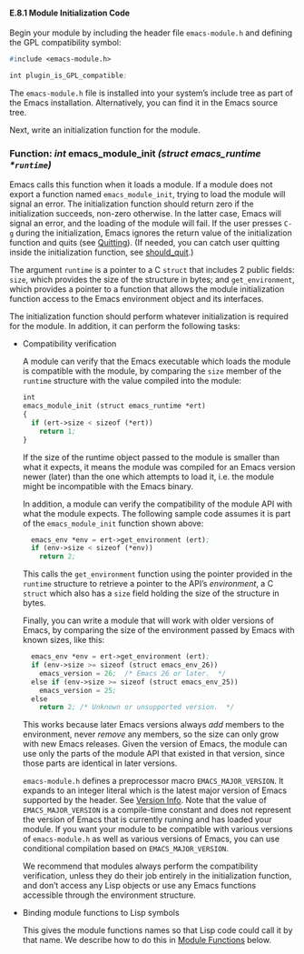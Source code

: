 

#### E.8.1 Module Initialization Code

Begin your module by including the header file `emacs-module.h` and defining the GPL compatibility symbol:

```lisp
#include <emacs-module.h>

int plugin_is_GPL_compatible;
```

The `emacs-module.h` file is installed into your system’s include tree as part of the Emacs installation. Alternatively, you can find it in the Emacs source tree.

Next, write an initialization function for the module.

### Function: *int* **emacs\_module\_init** *(struct emacs\_runtime \*`runtime`)*

Emacs calls this function when it loads a module. If a module does not export a function named `emacs_module_init`, trying to load the module will signal an error. The initialization function should return zero if the initialization succeeds, non-zero otherwise. In the latter case, Emacs will signal an error, and the loading of the module will fail. If the user presses `C-g` during the initialization, Emacs ignores the return value of the initialization function and quits (see [Quitting](Quitting.html)). (If needed, you can catch user quitting inside the initialization function, see [should\_quit](Module-Misc.html#should_005fquit).)

The argument `runtime` is a pointer to a C `struct` that includes 2 public fields: `size`, which provides the size of the structure in bytes; and `get_environment`, which provides a pointer to a function that allows the module initialization function access to the Emacs environment object and its interfaces.

The initialization function should perform whatever initialization is required for the module. In addition, it can perform the following tasks:

*   Compatibility verification

    A module can verify that the Emacs executable which loads the module is compatible with the module, by comparing the `size` member of the `runtime` structure with the value compiled into the module:

    ```lisp
    int
    emacs_module_init (struct emacs_runtime *ert)
    {
      if (ert->size < sizeof (*ert))
        return 1;
    }
    ```

    If the size of the runtime object passed to the module is smaller than what it expects, it means the module was compiled for an Emacs version newer (later) than the one which attempts to load it, i.e. the module might be incompatible with the Emacs binary.

    In addition, a module can verify the compatibility of the module API with what the module expects. The following sample code assumes it is part of the `emacs_module_init` function shown above:

    ```lisp
      emacs_env *env = ert->get_environment (ert);
      if (env->size < sizeof (*env))
        return 2;
    ```

    This calls the `get_environment` function using the pointer provided in the `runtime` structure to retrieve a pointer to the API’s *environment*, a C `struct` which also has a `size` field holding the size of the structure in bytes.

    Finally, you can write a module that will work with older versions of Emacs, by comparing the size of the environment passed by Emacs with known sizes, like this:

    ```lisp
      emacs_env *env = ert->get_environment (ert);
      if (env->size >= sizeof (struct emacs_env_26))
        emacs_version = 26;  /* Emacs 26 or later.  */
      else if (env->size >= sizeof (struct emacs_env_25))
        emacs_version = 25;
      else
        return 2; /* Unknown or unsupported version.  */
    ```

    This works because later Emacs versions always *add* members to the environment, never *remove* any members, so the size can only grow with new Emacs releases. Given the version of Emacs, the module can use only the parts of the module API that existed in that version, since those parts are identical in later versions.

    `emacs-module.h` defines a preprocessor macro `EMACS_MAJOR_VERSION`. It expands to an integer literal which is the latest major version of Emacs supported by the header. See [Version Info](Version-Info.html). Note that the value of `EMACS_MAJOR_VERSION` is a compile-time constant and does not represent the version of Emacs that is currently running and has loaded your module. If you want your module to be compatible with various versions of `emacs-module.h` as well as various versions of Emacs, you can use conditional compilation based on `EMACS_MAJOR_VERSION`.

    We recommend that modules always perform the compatibility verification, unless they do their job entirely in the initialization function, and don’t access any Lisp objects or use any Emacs functions accessible through the environment structure.

*   Binding module functions to Lisp symbols

    This gives the module functions names so that Lisp code could call it by that name. We describe how to do this in [Module Functions](Module-Functions.html) below.
